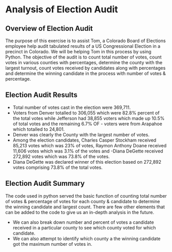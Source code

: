 # Analysis of Election Audit
## Overview of Election Audit
The purpose of this exercise is to assist Tom, a Colorado Board of Elections employee help audit tabulated results of a US Congressional Election in a precinct in Colorado. We will be helping Tom in this process by using Python. The objective of the audit is to count total number of votes, count votes in various counties with percentages, determine the county with the largest turnout, count votes received by candidates along with percentages and determine the winning candidate in the process with number of votes & percentage.
## Election Audit Results
- Total number of votes cast in the election were 369,711.
- Voters from Denver totalled to 306,055 which were 82.8% percent of the total votes while Jefferson had 38,855 voters which made up 10.5% of total votes and the remaining 6.7% OF - voters were from Arapahoe which totalled to 24,801.
- Denver was clearly the County with the largest number of votes.
- Among the election candidates, Charles Casper Stockham received 85,213 votes which was 23% of votes, Raymon Anthony Doane received 11,606 votes which was 3.1% of the votes and -Diana DeGette received 272,892 votes which was 73.8% of the votes.
- Diana DeGette was declared winner of this election based on 272,892 votes comprising 73.8% of the total votes.

## Election Audit Summary
The code used in python served the basic function of counting total number of votes & percentage of votes for each county & candidate to determine the winning candidate and largest count. There are few other elements that can be added to the code to give us an in-depth analysis in the future.
- We can also break down number and percent of votes a candidate received in a particular county to see which county voted for which candidate.
- We can also attempt to identify which county a the winning candidate got the maximum number of votes in.
